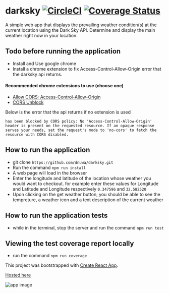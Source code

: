 # darksky               [![CircleCI](https://circleci.com/gh/dnuwa/darksky/tree/develop.svg?style=svg)](https://circleci.com/gh/Snow-Media-Technologies/filmo-backend/tree/develop)             [![Coverage Status](https://coveralls.io/repos/github/dnuwa/book-app/badge.svg?branch=develop)](https://coveralls.io/github/dnuwa/book-app?branch=develop)
A simple web app that displays the prevailing weather condition(s) at the current location using the Dark Sky API. Determine and display the main weather right now in your location. 

## Todo before running the application
- Install and Use google chrome
- Install a chrome extension to fix Access-Control-Allow-Origin error that the darksky api returns.
#### Recommended chrome extensions to use (choose one)
- [Allow CORS: Access-Control-Allow-Origin](https://chrome.google.com/webstore/detail/allow-cors-access-control/lhobafahddgcelffkeicbaginigeejlf?hl=en)
- [CORS Unblock](https://chrome.google.com/webstore/detail/cors-unblock/lfhmikememgdcahcdlaciloancbhjino?hl=en)

Below is the error that the api returns if no extension is used

```` has been blocked by CORS policy: No 'Access-Control-Allow-Origin' header is present on the requested resource. If an opaque response serves your needs, set the request's mode to 'no-cors' to fetch the resource with CORS disabled. ````

## How to run the application
- git clone `https://github.com/dnuwa/darksky.git`
- Run the command `npm run install`
- A web page will load in the browser
- Enter the longitude and latitude of the location whose weather you would want to checkout. for example enter these values for Longitude and Latitude and Longitude respectively `0.347596` and `32.582520`
- Upon clicking on the get weather button, you should be able to see the tempreture, a weather icon and a text description of the current weather

## How to run the application tests
- while in the terminal, stop the server and run the command `npm run test`

## Viewing the test coverage report locally
- run the command `npm run coverage`


This project was bootstrapped with [Create React App](https://github.com/facebook/create-react-app).

[Hosted here](https://eager-carson-8c2567.netlify.app/)

![app image](https://raw.githubusercontent.com/dnuwa/darksky/develop/screencapture-eager-carson-8c2567-netlify-app-2020-06-17-13_31_04.png)

